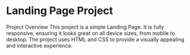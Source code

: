 # Landing Page Project
Project Overview
This project is a simple Landing Page.
It is fully responsive, ensuring it looks great on all device sizes, from mobile to desktop. 
The project uses HTML and CSS to provide a visually appealing and interactive experience.
